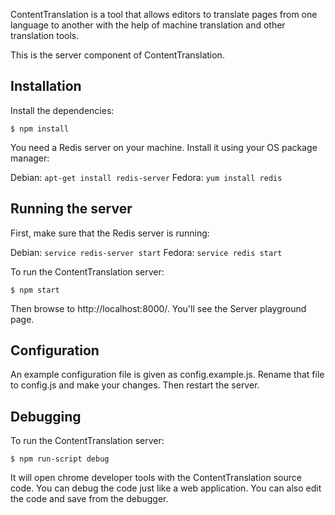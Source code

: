 ContentTranslation is a tool that allows editors to translate pages from
one language to another with the help of machine translation and other translation tools.

This is the server component of ContentTranslation.

Installation
------------

Install the dependencies:

```$ npm install```

You need a Redis server on your machine.
Install it using your OS package manager:

Debian: ```apt-get install redis-server```
Fedora: ```yum install redis```

Running the server
------------------

First, make sure that the Redis server is running:

Debian: ```service redis-server start```
Fedora: ```service redis start```

To run the ContentTranslation server:

```$ npm start```

Then browse to http://localhost:8000/. You'll see the Server
playground page.

Configuration
-------------

An example configuration file is given as config.example.js.
Rename that file to config.js and make your changes.
Then restart the server.

Debugging
---------
To run the ContentTranslation server:

```$ npm run-script debug```

It will open chrome developer tools with the ContentTranslation source code.
You can debug the code just like a web application. You can also edit the code
and save from the debugger.
